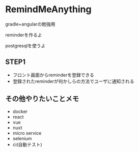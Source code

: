 # RemindMeAnything
gradle+angularの勉強用


reminderを作るよ

postgresqlを使うよ

## STEP1
- フロント画面からreminderを登録できる
- 登録されたreminderが何かしらの方法でユーザに通知される

## その他やりたいことメモ
- docker
- react
- vue
- nuxt
- micro service
- selenium
- ci(自動テスト)
